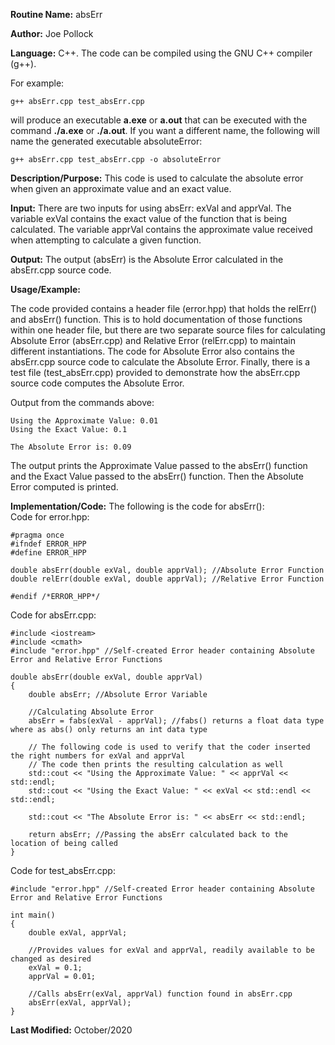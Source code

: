 **Routine Name:** absErr  

**Author:** Joe Pollock  

**Language:** C++. The code can be compiled using the GNU C++ compiler (g++).  

For example:  
```
g++ absErr.cpp test_absErr.cpp
```

will produce an executable **a.exe** or **a.out** that can be executed with the command **./a.exe** or **./a.out**. If you want a different name, the following will name the
generated executable absoluteError:  
```
g++ absErr.cpp test_absErr.cpp -o absoluteError
```

**Description/Purpose:** This code is used to calculate the absolute error when given an approximate value and an exact value.

**Input:** There are two inputs for using absErr: exVal and apprVal. The variable exVal contains the exact value of the function that is being calculated.
The variable apprVal contains the approximate value received when attempting to calculate a given function.

**Output:** The output (absErr) is the Absolute Error calculated in the absErr.cpp source code.

**Usage/Example:**  

The code provided contains a header file (error.hpp) that holds the relErr() and absErr() function. This is to hold documentation of those functions within
one header file, but there are two separate source files for calculating Absolute Error (absErr.cpp) and Relative Error (relErr.cpp) to maintain different instantiations.
The code for Absolute Error also contains the absErr.cpp source code to calculate the Absolute Error. Finally, there is a test file (test_absErr.cpp) provided to
demonstrate how the absErr.cpp source code computes the Absolute Error.

Output from the commands above:  
```
Using the Approximate Value: 0.01
Using the Exact Value: 0.1

The Absolute Error is: 0.09
```

The output prints the Approximate Value passed to the absErr() function and the Exact Value passed to the absErr() function.
Then the Absolute Error computed is printed.

**Implementation/Code:** The following is the code for absErr():  
Code for error.hpp:  
```
#pragma once
#ifndef ERROR_HPP
#define ERROR_HPP

double absErr(double exVal, double apprVal); //Absolute Error Function
double relErr(double exVal, double apprVal); //Relative Error Function

#endif /*ERROR_HPP*/
```

Code for absErr.cpp:  
```
#include <iostream>
#include <cmath>
#include "error.hpp" //Self-created Error header containing Absolute Error and Relative Error Functions

double absErr(double exVal, double apprVal)
{
	double absErr; //Absolute Error Variable

	//Calculating Absolute Error
	absErr = fabs(exVal - apprVal); //fabs() returns a float data type where as abs() only returns an int data type

	// The following code is used to verify that the coder inserted the right numbers for exVal and apprVal
	// The code then prints the resulting calculation as well
	std::cout << "Using the Approximate Value: " << apprVal << std::endl;
	std::cout << "Using the Exact Value: " << exVal << std::endl << std::endl;

	std::cout << "The Absolute Error is: " << absErr << std::endl;

	return absErr; //Passing the absErr calculated back to the location of being called
}
```

Code for test_absErr.cpp:  
```
#include "error.hpp" //Self-created Error header containing Absolute Error and Relative Error Functions

int main()
{
	double exVal, apprVal;

	//Provides values for exVal and apprVal, readily available to be changed as desired
	exVal = 0.1;
	apprVal = 0.01;

	//Calls absErr(exVal, apprVal) function found in absErr.cpp
	absErr(exVal, apprVal);
}
```

**Last Modified:** October/2020
